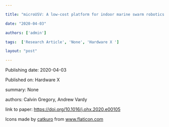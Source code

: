 ---
title: "microUSV: A low-cost platform for indoor marine swarm robotics research"
date: "2020-04-03"
authors: ['admin']
tags:  ['Research Article', 'None', 'Hardware X ']
layout: "post"
---
Publishing date: 2020-04-03

Published on: Hardware X 

summary: None

authors: Calvin Gregory, Andrew Vardy

link to paper: https://doi.org/10.1016/j.ohx.2020.e00105

Icons made by <a href="https://www.flaticon.com/free-icon/bookshelves_3576884" title="catkuro">catkuro</a> from <a href="https://www.flaticon.com/" title="Flaticon"> www.flaticon.com</a>